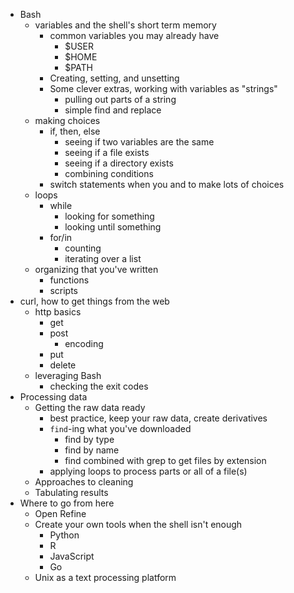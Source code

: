 
+ Bash
    + variables and the shell's short term memory
        + common variables you may already have
            + $USER
            + $HOME
            + $PATH
       + Creating, setting, and unsetting
       + Some clever extras, working with variables as "strings"
            + pulling out parts of a string
            + simple find and replace
    + making choices
        + if, then, else
            + seeing if two variables are the same
            + seeing if a file exists
            + seeing if a directory exists
            + combining conditions
        + switch statements when you and to make lots of choices
    + loops
        + while
            + looking for something
            + looking until something
        + for/in
            + counting
            + iterating over a list
    + organizing that you've written
        + functions
        + scripts
+ curl, how to get things from the web
    + http basics
        + get
        + post
            + encoding
        + put
        + delete
    + leveraging Bash
        + checking the exit codes
+ Processing data
    + Getting the raw data ready
        + best practice, keep your raw data, create derivatives
        + `find`-ing what you've downloaded
            + find by type
            + find by name
            + find combined with grep to get files by extension
        + applying loops to process parts or all of a file(s)
    + Approaches to cleaning
    + Tabulating results
+ Where to go from here
    + Open Refine
    + Create your own tools when the shell isn't enough
        + Python
        + R
        + JavaScript
        + Go
    + Unix as a text processing platform
